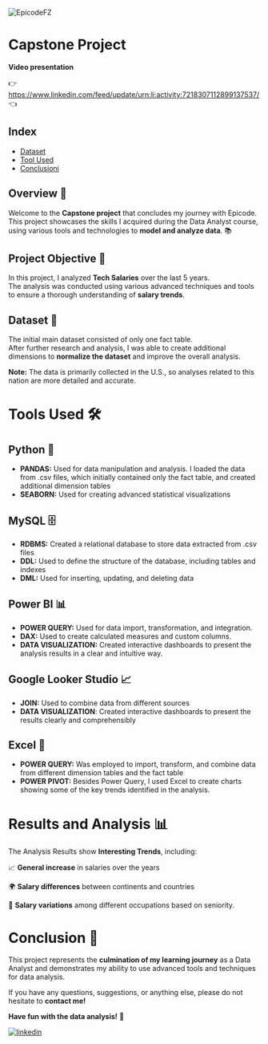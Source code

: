 ![EpicodeFZ](https://github.com/user-attachments/assets/9ca12022-40be-4436-acf9-198cbf0621e4)

# Capstone Project
**Video presentation** 

👉 https://www.linkedin.com/feed/update/urn:li:activity:7218307112899137537/ 👈

## Index
- [Dataset](#dataset-)
- [Tool Used](#tools-used-)
- [Conclusioni](#conclusion-)

## Overview 👋
Welcome to the **Capstone project** that concludes my journey with Epicode.\
This project showcases the skills I acquired during the Data Analyst course, using various tools and technologies to **model and analyze data**. 📚


## Project Objective 🎯
In this project, I analyzed **Tech Salaries** over the last 5 years.\
The analysis was conducted using various advanced techniques and tools to ensure a thorough understanding of **salary trends**.

## Dataset 📁

The initial main dataset consisted of only one fact table.
\
After further research and analysis, I was able to create additional dimensions to **normalize the dataset** and improve the overall analysis.

**Note:** The data is primarily collected in the U.S., so analyses related to this nation are more detailed and accurate.
# Tools Used 🛠️

## Python 🐍

- **PANDAS:** Used for data manipulation and analysis. I loaded the data from .csv files, which initially contained only the fact table, and created additional dimension tables
- **SEABORN:** Used for creating advanced statistical visualizations

## MySQL 🗄️

- **RDBMS:** Created a relational database to store data extracted from .csv files
- **DDL:** Used to define the structure of the database, including tables and indexes
- **DML:** Used for inserting, updating, and deleting data

## Power BI 📊

- **POWER QUERY:** Used for data import, transformation, and integration.
- **DAX:** Used to create calculated measures and custom columns.
- **DATA VISUALIZATION:** Created interactive dashboards to present the analysis results in a clear and intuitive way.


## Google Looker Studio 📈

- **JOIN:** Used to combine data from different sources
- **DATA VISUALIZATION**: Created interactive dashboards to present the results clearly and comprehensibly

## Excel 📑

- **POWER QUERY:** Was employed to import, transform, and combine data from different dimension tables and the fact table
- **POWER PIVOT:** Besides Power Query, I used Excel to create charts showing some of the key trends identified in the analysis.

# Results and Analysis 📊

The Analysis Results show **Interesting Trends**, including:

📈 **General increase** in salaries over the years

🌍 **Salary differences** between continents and countries

💼 **Salary variations** among different occupations based on seniority.

# Conclusion 🏁

This project represents the **culmination of my learning journey** as a Data Analyst and demonstrates my ability to use advanced tools and techniques for data analysis.

If you have any questions, suggestions, or anything else, please do not hesitate to **contact me!**

**Have fun with the data analysis!** 🚀

[![linkedin](https://img.shields.io/badge/linkedin-0A66C2?style=for-the-badge&logo=linkedin&logoColor=white)](https://www.linkedin.com/in/francescozaratti/)
